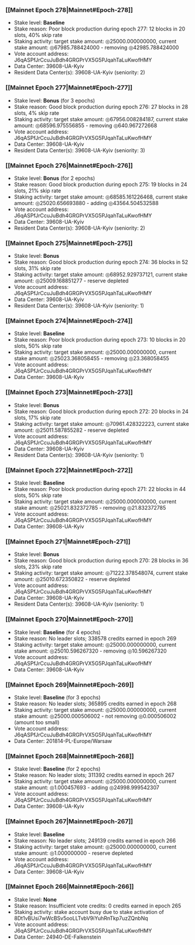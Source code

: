 ### [[Mainnet Epoch 278|Mainnet#Epoch-278]]
* Stake level: **Baseline**
* Stake reason: Poor block production during epoch 277: 12 blocks in 20 slots, 40% skip rate
* Staking activity: target stake amount: ◎25000.000000000, current stake amount: ◎67985.788424000 - removing ◎42985.788424000
* Vote account address: J6qASPfJrCcuJuBdh4GRGPrVX5G5PJqahTaLuKwofHMY
* Data Center: 39608-UA-Kyiv
* Resident Data Center(s): 39608-UA-Kyiv (seniority: 2)
### [[Mainnet Epoch 277|Mainnet#Epoch-277]]
* Stake level: **Bonus** (for 3 epochs)
* Stake reason: Good block production during epoch 276: 27 blocks in 28 slots, 4% skip rate
* Staking activity: target stake amount: ◎67956.008284187, current stake amount: ◎68596.975556855 - removing ◎640.967272668
* Vote account address: J6qASPfJrCcuJuBdh4GRGPrVX5G5PJqahTaLuKwofHMY
* Data Center: 39608-UA-Kyiv
* Resident Data Center(s): 39608-UA-Kyiv (seniority: 3)
### [[Mainnet Epoch 276|Mainnet#Epoch-276]]
* Stake level: **Bonus** (for 2 epochs)
* Stake reason: Good block production during epoch 275: 19 blocks in 24 slots, 21% skip rate
* Staking activity: target stake amount: ◎68585.161226468, current stake amount: ◎25020.656693880 - adding ◎43564.504532588
* Vote account address: J6qASPfJrCcuJuBdh4GRGPrVX5G5PJqahTaLuKwofHMY
* Data Center: 39608-UA-Kyiv
* Resident Data Center(s): 39608-UA-Kyiv (seniority: 2)
### [[Mainnet Epoch 275|Mainnet#Epoch-275]]
* Stake level: **Bonus**
* Stake reason: Good block production during epoch 274: 36 blocks in 52 slots, 31% skip rate
* Staking activity: target stake amount: ◎68952.929737121, current stake amount: ◎25009.168851277 - reserve depleted
* Vote account address: J6qASPfJrCcuJuBdh4GRGPrVX5G5PJqahTaLuKwofHMY
* Data Center: 39608-UA-Kyiv
* Resident Data Center(s): 39608-UA-Kyiv (seniority: 1)
### [[Mainnet Epoch 274|Mainnet#Epoch-274]]
* Stake level: **Baseline**
* Stake reason: Poor block production during epoch 273: 10 blocks in 20 slots, 50% skip rate
* Staking activity: target stake amount: ◎25000.000000000, current stake amount: ◎25023.368058455 - removing ◎23.368058455
* Vote account address: J6qASPfJrCcuJuBdh4GRGPrVX5G5PJqahTaLuKwofHMY
* Data Center: 39608-UA-Kyiv
### [[Mainnet Epoch 273|Mainnet#Epoch-273]]
* Stake level: **Bonus**
* Stake reason: Good block production during epoch 272: 20 blocks in 24 slots, 17% skip rate
* Staking activity: target stake amount: ◎70961.428322223, current stake amount: ◎25011.587855282 - reserve depleted
* Vote account address: J6qASPfJrCcuJuBdh4GRGPrVX5G5PJqahTaLuKwofHMY
* Data Center: 39608-UA-Kyiv
* Resident Data Center(s): 39608-UA-Kyiv (seniority: 1)
### [[Mainnet Epoch 272|Mainnet#Epoch-272]]
* Stake level: **Baseline**
* Stake reason: Poor block production during epoch 271: 22 blocks in 44 slots, 50% skip rate
* Staking activity: target stake amount: ◎25000.000000000, current stake amount: ◎25021.832372785 - removing ◎21.832372785
* Vote account address: J6qASPfJrCcuJuBdh4GRGPrVX5G5PJqahTaLuKwofHMY
* Data Center: 39608-UA-Kyiv
### [[Mainnet Epoch 271|Mainnet#Epoch-271]]
* Stake level: **Bonus**
* Stake reason: Good block production during epoch 270: 28 blocks in 36 slots, 23% skip rate
* Staking activity: target stake amount: ◎71222.378548074, current stake amount: ◎25010.672350822 - reserve depleted
* Vote account address: J6qASPfJrCcuJuBdh4GRGPrVX5G5PJqahTaLuKwofHMY
* Data Center: 39608-UA-Kyiv
* Resident Data Center(s): 39608-UA-Kyiv (seniority: 1)
### [[Mainnet Epoch 270|Mainnet#Epoch-270]]
* Stake level: **Baseline** (for 4 epochs)
* Stake reason: No leader slots; 338578 credits earned in epoch 269
* Staking activity: target stake amount: ◎25000.000000000, current stake amount: ◎25010.596267320 - removing ◎10.596267320
* Vote account address: J6qASPfJrCcuJuBdh4GRGPrVX5G5PJqahTaLuKwofHMY
* Data Center: 39608-UA-Kyiv
### [[Mainnet Epoch 269|Mainnet#Epoch-269]]
* Stake level: **Baseline** (for 3 epochs)
* Stake reason: No leader slots; 365895 credits earned in epoch 268
* Staking activity: target stake amount: ◎25000.000000000, current stake amount: ◎25000.000506002 - not removing ◎0.000506002 (amount too small)
* Vote account address: J6qASPfJrCcuJuBdh4GRGPrVX5G5PJqahTaLuKwofHMY
* Data Center: 201814-PL-Europe/Warsaw
### [[Mainnet Epoch 268|Mainnet#Epoch-268]]
* Stake level: **Baseline** (for 2 epochs)
* Stake reason: No leader slots; 311392 credits earned in epoch 267
* Staking activity: target stake amount: ◎25000.000000000, current stake amount: ◎1.000457693 - adding ◎24998.999542307
* Vote account address: J6qASPfJrCcuJuBdh4GRGPrVX5G5PJqahTaLuKwofHMY
* Data Center: 39608-UA-Kyiv
### [[Mainnet Epoch 267|Mainnet#Epoch-267]]
* Stake level: **Baseline**
* Stake reason: No leader slots; 249139 credits earned in epoch 266
* Staking activity: target stake amount: ◎25000.000000000, current stake amount: ◎1.000000000 - reserve depleted
* Vote account address: J6qASPfJrCcuJuBdh4GRGPrVX5G5PJqahTaLuKwofHMY
* Data Center: 39608-UA-Kyiv
### [[Mainnet Epoch 266|Mainnet#Epoch-266]]
* Stake level: **None**
* Stake reason: Insufficient vote credits: 0 credits earned in epoch 265
* Staking activity: stake account busy due to stake activation of 8Dt1vBUsi7wWcBSv5ooLLTvbV9iYuhRnTkp7uzZQnbNq
* Vote account address: J6qASPfJrCcuJuBdh4GRGPrVX5G5PJqahTaLuKwofHMY
* Data Center: 24940-DE-Falkenstein